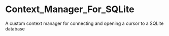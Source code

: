 # Context_Manager_For_SQLite
A custom context manager for connecting and opening a cursor to a SQLite database
